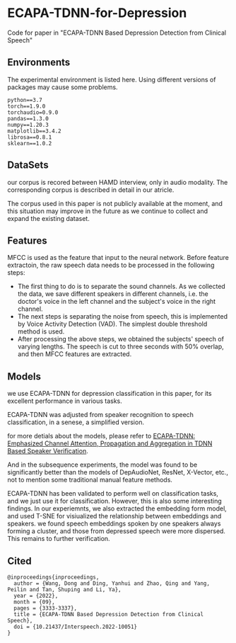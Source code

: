 # ECAPA-TDNN-for-Depression

Code for paper in "ECAPA-TDNN Based Depression Detection from Clinical Speech"

## Environments

The experimental environment is listed here. Using different versions of packages may cause some problems.
```
python==3.7
torch==1.9.0
torchaudio=0.9.0
pandas==1.3.0
numpy==1.20.3
matplotlib==3.4.2
librosa==0.8.1
sklearn==1.0.2
```
## DataSets

our corpus is recored between HAMD interview, only in audio modality. The corresponding corpus is described in detail in our atricle.

The corpus used in this paper is not publicly available at the moment, and this situation may improve in the future as we continue to collect and expand the existing dataset.

## Features

MFCC is used as the feature that input to the neural network. Before feature extractoin, the raw speech data needs to be processed in the following steps:

* The first thing to do is to separate the sound channels. As we collected the data, we save different speakers in different channels, i.e. the doctor's voice in the left channel and the subject's voice in the right channel.
* The next steps is separating the noise from speech, this is implemented by Voice Activity Detection (VAD). The simplest double threshold method is used.
* After processing the above steps, we obtained the subjects' speech of varying lengths. The speech is cut to three seconds with 50% overlap, and then MFCC features are extracted.

## Models

we use ECAPA-TDNN for depression classification in this paper, for its excellent performance in various tasks.

ECAPA-TDNN was adjusted from speaker recognition to speech classification, in a senese, a simplified version. 

for more detials about the models, please refer to [ECAPA-TDNN: Emphasized Channel Attention, Propagation and Aggregation in TDNN Based Speaker Verification](https://arxiv.org/abs/2005.07143).

And in the subsequence experiments, the model was found to be significantly better than the models of DepAudioNet, ResNet, X-Vector, etc., not to mention some traditional manual feature methods.

ECAPA-TDNN has been validated to perform well on classification tasks, and we just use it for classification. However, this is also some interesting findings. In our experiemnts, we also extracted the embedding form model, and used T-SNE for visiualized the relationship between embeddings and speakers. we found speech embeddings spoken by one speakers always forming a cluster, and those from depressed speech were more dispersed. This remains to further verification.

## Cited
```
@inproceedings{inproceedings,
  author = {Wang, Dong and Ding, Yanhui and Zhao, Qing and Yang, Peilin and Tan, Shuping and Li, Ya},
  year = {2022},
  month = {09},
  pages = {3333-3337},
  title = {ECAPA-TDNN Based Depression Detection from Clinical Speech},
  doi = {10.21437/Interspeech.2022-10051}
}
```
